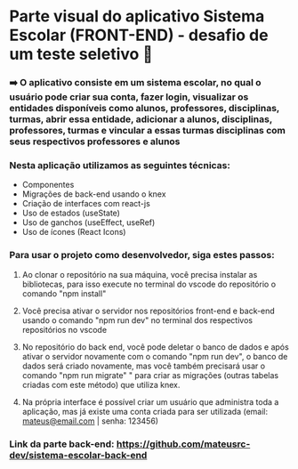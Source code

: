 # Parte visual do aplicativo Sistema Escolar (FRONT-END) - desafio de um teste seletivo 🚀

### ➡️ O aplicativo consiste em um sistema escolar, no qual o usuário pode criar sua conta, fazer login, visualizar os entidades disponíveis como alunos, professores, disciplinas, turmas, abrir essa entidade, adicionar a alunos, disciplinas, professores, turmas e vincular a essas turmas disciplinas com seus respectivos professores e alunos

### Nesta aplicação utilizamos as seguintes técnicas:

- Componentes
- Migrações de back-end usando o knex
- Criação de interfaces com react-js
- Uso de estados (useState)
- Uso de ganchos (useEffect, useRef)
- Uso de ícones (React Icons)

### Para usar o projeto como desenvolvedor, siga estes passos:

1. Ao clonar o repositório na sua máquina, você precisa instalar as bibliotecas, para isso execute no terminal do vscode do repositório o comando "npm install"

2. Você precisa ativar o servidor nos repositórios front-end e back-end usando o comando "npm run dev" no terminal dos respectivos repositórios no vscode

3. No repositório do back end, você pode deletar o banco de dados e após ativar o servidor novamente com o comando "npm run dev", o banco de dados será criado novamente, mas você também precisará usar o comando "npm run migrate" " para criar as migrações (outras tabelas criadas com este método) que utiliza knex.

4. Na própria interface é possível criar um usuário que administra toda a aplicação, mas já existe uma conta criada para ser utilizada (email: mateus@email.com | senha: 123456)

### Link da parte back-end: https://github.com/mateusrc-dev/sistema-escolar-back-end
